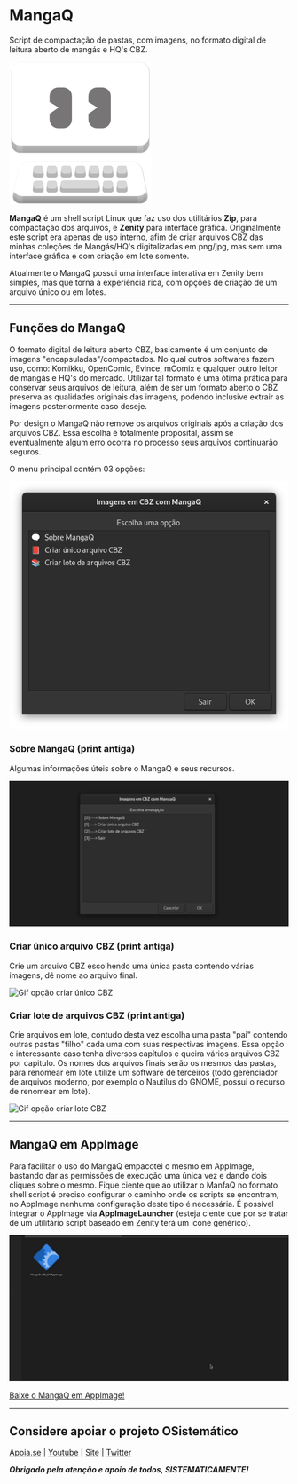 # MangaQ
Script de compactação de pastas, com imagens, no formato digital de leitura aberto de mangás e HQ's CBZ.

![](https://github.com/henriquead7/MangaQ/blob/main/mangaq_appimage/AppDir/mangaq.png)

**MangaQ** é um shell script Linux que faz uso dos utilitários **Zip**, para compactação dos arquivos, e **Zenity** para interface gráfica.
Originalmente este script era apenas de uso interno, afim de criar arquivos CBZ das minhas coleções de Mangás/HQ's digitalizadas em png/jpg, mas sem uma interface gráfica e com criação em lote somente.

Atualmente o MangaQ possui uma interface interativa em Zenity bem simples, mas que torna a experiência rica, com opções de criação de um arquivo único ou em lotes.

***

## Funções do MangaQ
O formato digital de leitura aberto CBZ, basicamente é um conjunto de imagens "encapsuladas"/compactados. No qual outros softwares fazem uso, como: Komikku, OpenComic, Evince, mComix e qualquer outro leitor de mangás e HQ's do mercado. Utilizar tal formato é uma ótima prática para conservar seus arquivos de leitura, além de ser um formato aberto o CBZ preserva as qualidades originais das imagens, podendo inclusive extrair as imagens posteriormente caso deseje.

Por design o MangaQ não remove os arquivos originais após a criação dos arquivos CBZ. Essa escolha é totalmente proposital, assim se eventualmente algum erro ocorra no processo seus arquivos continuarão seguros.

O menu principal contém 03 opções:

![Imagem do menu principal](https://github.com/henriquead7/MangaQ/blob/main/mangaq_imagens/IMG_01.png)

### Sobre MangaQ (print antiga)
Algumas informações úteis sobre o MangaQ e seus recursos.

![Gif opção sobre](https://github.com/henriquead7/MangaQ/blob/main/mangaq_imagens/VID_00.gif)

### Criar único arquivo CBZ (print antiga)
Crie um arquivo CBZ escolhendo uma única pasta contendo várias imagens, dê nome ao arquivo final.

![Gif opção criar único CBZ](https://github.com/henriquead7/MangaQ/blob/main/mangaq_imagens/VID_01.gif)

### Criar lote de arquivos CBZ (print antiga)
Crie arquivos em lote, contudo desta vez escolha uma pasta "pai" contendo outras pastas "filho" cada uma com suas respectivas imagens. Essa opção é interessante caso tenha diversos capítulos e queira vários arquivos CBZ por capitulo. Os nomes dos arquivos finais serão os mesmos das pastas, para renomear em lote utilize um software de terceiros (todo gerenciador de arquivos moderno, por exemplo o Nautilus do GNOME, possui o recurso de renomear em lote).

![Gif opção criar lote CBZ](https://github.com/henriquead7/MangaQ/blob/main/mangaq_imagens/VID_02.gif)

***

## MangaQ em AppImage
Para facilitar o uso do MangaQ empacotei o mesmo em AppImage, bastando dar as permissões de execução uma única vez e dando dois cliques sobre o mesmo. Fique ciente que ao utilizar o ManfaQ no formato shell script é preciso configurar o caminho onde os scripts se encontram, no AppImage nenhuma configuração deste tipo é necessária. É possível integrar o AppImage via **AppImageLauncher** (esteja ciente que por se tratar de um utilitário script baseado em Zenity terá um ícone genérico).

![Gif como executar appimage](https://github.com/henriquead7/MangaQ/blob/main/mangaq_imagens/VID_04.gif)

[Baixe o MangaQ em AppImage!](https://github.com/henriquead7/MangaQ/releases/download/v1.2/MangaQ-x86_64_v1.2.AppImage)

***

## Considere apoiar o projeto OSistemático

[Apoia.se](https://apoia.se/osistematico) |
[Youtube](https://www.youtube.com/OSistematico) |
[Site](http://www.osistematico.com.br/) |
[Twitter](https://twitter.com/henriquead7)

***Obrigado pela atenção e apoio de todos, SISTEMATICAMENTE!***
